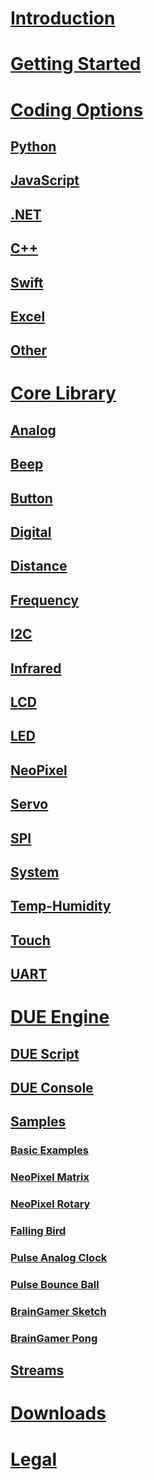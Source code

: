 
# [Introduction](intro.md)
# [Getting Started](getting-started.md)

# [Coding Options](coding-options/coding-options.md)
## [Python](coding-options/python.md)
## [JavaScript](coding-options/javascript.md)
## [.NET](coding-options/dotnet.md)
## [C++](coding-options/cpp.md)
## [Swift](coding-options/swift.md)
## [Excel](coding-options/excel.md)
## [Other](coding-options/other.md)

# [Core Library](due-script/corelib/corelib.md)
## [Analog](due-script/corelib/analog.md)
## [Beep](due-script/corelib/beep.md)
## [Button](due-script/corelib/button.md)
## [Digital](due-script/corelib/digital.md)
## [Distance](due-script/corelib/distance.md)
## [Frequency](due-script/corelib/frequency.md)
## [I2C](due-script/corelib/i2c.md)
## [Infrared](due-script/corelib/infrared.md)
## [LCD](due-script/corelib/lcd.md)
## [LED](due-script/corelib/led.md)
## [NeoPixel](due-script/corelib/neopixel.md)
## [Servo](due-script/corelib/servo.md)
## [SPI](due-script/corelib/spi.md)
## [System](due-script/corelib/systemfunctions.md)
## [Temp-Humidity](due-script/corelib/temp-humidity.md)
## [Touch](due-script/corelib/touch.md)
## [UART](due-script/corelib/uart.md)


# [DUE Engine](due-engine.md)
## [DUE Script](due-script/due-script.md)
## [DUE Console](console.md)
## [Samples](due-script/samples/samples.md)
### [Basic Examples](due-script/samples/basic.md)
### [NeoPixel Matrix](due-script/samples/neopixel-matrix.md)
### [NeoPixel Rotary](due-script/samples/rotary-neopixel.md)
### [Falling Bird](due-script/samples/falling-bird.md)
### [Pulse Analog Clock](due-script/samples/pulse-analogclock.md)
### [Pulse Bounce Ball](due-script/samples/pulse-bouncingball.md)
### [BrainGamer Sketch](due-script/samples/pulse-gamer-sketch.md)
### [BrainGamer Pong](due-script/samples/pulse-gamer-pong.md)
## [Streams](due-script/streams.md)

# [Downloads](downloads.md)

# [Legal](legal.md)
